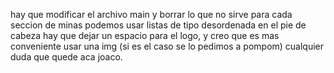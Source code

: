 hay que modificar el archivo main y borrar lo que no sirve
para cada seccion de minas podemos usar listas de tipo desordenada
en el pie de cabeza hay que dejar un espacio para el logo, y creo que es mas conveniente usar una img (si es el caso se lo pedimos a pompom)
cualquier duda que quede aca
joaco.
